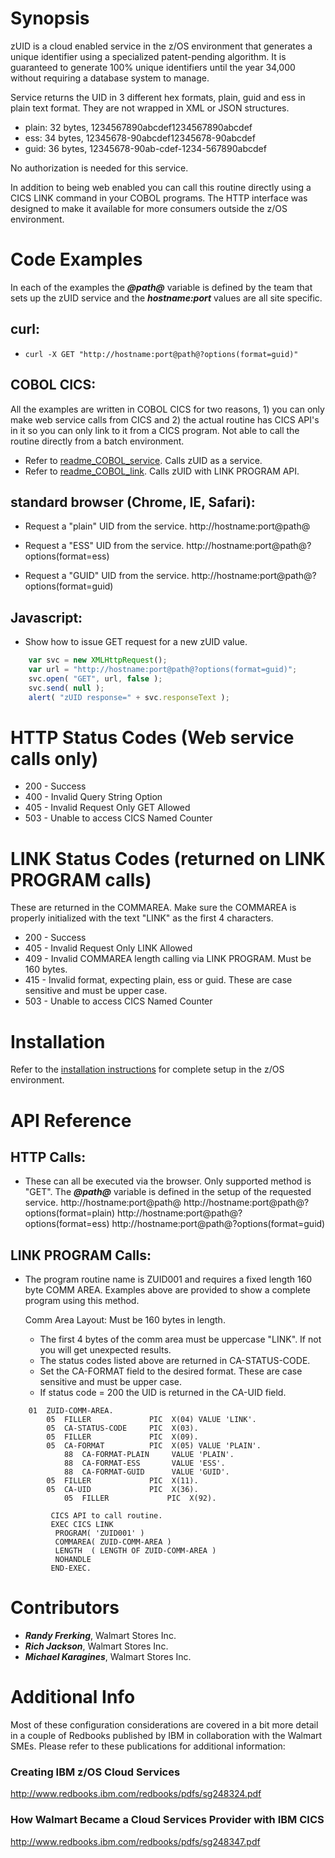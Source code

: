 # Synopsis

zUID is a cloud enabled service in the z/OS environment that generates a unique identifier using a specialized patent-pending algorithm. It is guaranteed to generate 100% unique identifiers until the year 34,000 without requiring a database system to manage.

Service returns the UID in 3 different hex formats, plain, guid and ess in plain text format. They are not wrapped in XML or JSON structures.
- plain:	32 bytes, 1234567890abcdef1234567890abcdef
- ess:		34 bytes, 12345678-90abcdef12345678-90abcdef
- guid:		36 bytes, 12345678-90ab-cdef-1234-567890abcdef

No authorization is needed for this service.

In addition to being web enabled you can call this routine directly using a CICS LINK command in your COBOL programs. The HTTP interface was designed to make it available for more consumers outside the z/OS environment.


# Code Examples

In each of the examples the **_@path@_** variable is defined by the team that sets up the zUID service and the **_hostname:port_** values are all site specific.

## curl:
- ```curl -X GET "http://hostname:port@path@?options(format=guid)"```
	
## COBOL CICS:
All the examples are written in COBOL CICS for two reasons, 1) you can only make web service calls from CICS and 2) the actual routine has CICS API's in it so you can only link to it from a CICS program. Not able to call the routine directly from a batch environment.
	
- Refer to [readme_COBOL_service](./readme_COBOL_service.md). Calls zUID as a service.
- Refer to [readme_COBOL_link](./readme_COBOL_link.md). Calls zUID with LINK PROGRAM API.
	
## standard browser (Chrome, IE, Safari):
- Request a "plain" UID from the service.
	http://hostname:port@path@
	
- Request a "ESS" UID from the service.
	http://hostname:port@path@?options(format=ess)
	
- Request a "GUID" UID from the service.
	http://hostname:port@path@?options(format=guid)
	
## Javascript:
- Show how to issue GET request for a new zUID value.
```javascript
	var svc = new XMLHttpRequest();
	var url = "http://hostname:port@path@?options(format=guid)";
	svc.open( "GET", url, false );
	svc.send( null );
	alert( "zUID response=" + svc.responseText );
```

# HTTP Status Codes (Web service calls only)
- 200 - Success
- 400 - Invalid Query String Option
- 405 - Invalid Request Only GET Allowed
- 503 - Unable to access CICS Named Counter


# LINK Status Codes (returned on LINK PROGRAM calls)
These are returned in the COMMAREA. Make sure the COMMAREA is properly initialized with the text "LINK" as the first 4 characters.

- 200 - Success
- 405 - Invalid Request Only LINK Allowed
- 409 - Invalid COMMAREA length calling via LINK PROGRAM. Must be 160 bytes.
- 415 - Invalid format, expecting plain, ess or guid. These are case sensitive and must be upper case.
- 503 - Unable to access CICS Named Counter
    
    
# Installation

Refer to the [installation instructions](./Installation.md) for complete setup in the z/OS environment.


# API Reference

## HTTP Calls:
- These can all be executed via the browser. Only supported method is "GET". The **_@path@_** variable is defined in the setup of the requested service.
	http://hostname:port@path@
	http://hostname:port@path@?options(format=plain)
	http://hostname:port@path@?options(format=ess)
	http://hostname:port@path@?options(format=guid)
	
## LINK PROGRAM Calls:
- The program routine name is ZUID001 and requires a fixed length 160 byte COMM AREA. Examples above are provided to show a complete program using this method.
	
	Comm Area Layout: Must be 160 bytes in length.
	- The first 4 bytes of the comm area must be uppercase "LINK". If not you will get unexpected results.
	- The status codes listed above are returned in CA-STATUS-CODE.
	- Set the CA-FORMAT field to the desired format. These are case sensitive and must be upper case.
	- If status code = 200 the UID is returned in the CA-UID field.
```COBOL
	01  ZUID-COMM-AREA.                                  
	    05  FILLER             PIC  X(04) VALUE 'LINK'. 
	    05  CA-STATUS-CODE     PIC  X(03).              
	    05  FILLER             PIC  X(09).              
	    05  CA-FORMAT          PIC  X(05) VALUE 'PLAIN'.
	        88  CA-FORMAT-PLAIN     VALUE 'PLAIN'.      
	        88  CA-FORMAT-ESS       VALUE 'ESS'.        
	        88  CA-FORMAT-GUID      VALUE 'GUID'.       
	    05  FILLER             PIC  X(11).              
	    05  CA-UID             PIC  X(36).              
            05  FILLER             PIC  X(92).              
            
         CICS API to call routine.
         EXEC CICS LINK                             
	      PROGRAM( 'ZUID001' )                  
	      COMMAREA( ZUID-COMM-AREA )            
	      LENGTH  ( LENGTH OF ZUID-COMM-AREA )  
	      NOHANDLE                              
         END-EXEC.                                  
```


# Contributors

- **_Randy Frerking_**,	Walmart Stores Inc.
- **_Rich Jackson_**, Walmart Stores Inc.
- **_Michael Karagines_**, Walmart Stores Inc.


# Additional Info

Most of these configuration considerations are covered in a bit more detail in a couple of Redbooks published by IBM in collaboration with the 
Walmart SMEs. Please refer to these publications for additional information:

### Creating IBM z/OS Cloud Services
http://www.redbooks.ibm.com/redbooks/pdfs/sg248324.pdf

### How Walmart Became a Cloud Services Provider with IBM CICS 
http://www.redbooks.ibm.com/redbooks/pdfs/sg248347.pdf
